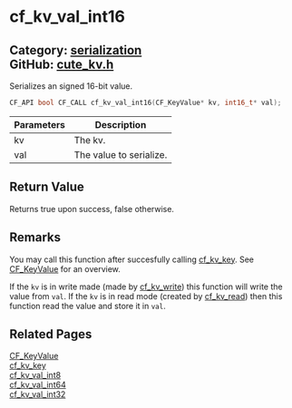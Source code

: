 [](../header.md ':include')

# cf_kv_val_int16

Category: [serialization](/api_reference?id=serialization)  
GitHub: [cute_kv.h](https://github.com/RandyGaul/cute_framework/blob/master/include/cute_kv.h)  
---

Serializes an signed 16-bit value.

```cpp
CF_API bool CF_CALL cf_kv_val_int16(CF_KeyValue* kv, int16_t* val);
```

Parameters | Description
--- | ---
kv | The kv.
val | The value to serialize.

## Return Value

Returns true upon success, false otherwise.

## Remarks

You may call this function after succesfully calling [cf_kv_key](/serialization/cf_kv_key.md). See [CF_KeyValue](/serialization/cf_keyvalue.md) for an overview.

If the `kv` is in write made (made by [cf_kv_write](/serialization/cf_kv_write.md)) this function will write the value from `val`. If the `kv` is in read mode
(created by [cf_kv_read](/serialization/cf_kv_read.md)) then this function read the value and store it in `val`.

## Related Pages

[CF_KeyValue](/serialization/cf_keyvalue.md)  
[cf_kv_key](/serialization/cf_kv_key.md)  
[cf_kv_val_int8](/serialization/cf_kv_val_int8.md)  
[cf_kv_val_int64](/serialization/cf_kv_val_int64.md)  
[cf_kv_val_int32](/serialization/cf_kv_val_int32.md)  
